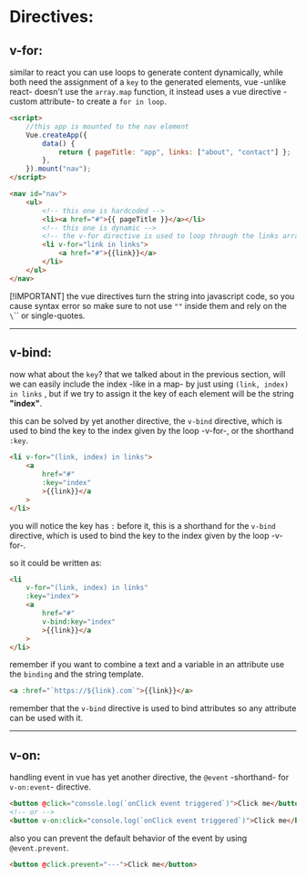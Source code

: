 <!-- @format -->

# Directives:

## v-for:

similar to react you can use loops to generate content dynamically, while both need the assignment of a `key` to the generated elements, vue -unlike react- doesn't use the `array.map` function, it instead uses a vue directive -custom attribute- to create a `for in loop`.

```html
<script>
	//this app is mounted to the nav element
	Vue.createApp({
		data() {
			return { pageTitle: "app", links: ["about", "contact"] };
		},
	}).mount("nav");
</script>
```

```html
<nav id="nav">
	<ul>
		<!-- this one is hardcoded -->
		<li><a href="#">{{ pageTitle }}</a></li>
		<!-- this one is dynamic -->
		<!-- the v-for directive is used to loop through the links array -->
		<li v-for="link in links">
			<a href="#">{{link}}</a>
		</li>
	</ul>
</nav>
```

[!IMPORTANT] the vue directives turn the string into javascript code, so you cause syntax error so make sure to not use `""` inside them and rely on the `\`\`` or single-quotes.

---

## v-bind:

now what about the `key`? that we talked about in the previous section, will we can easily include the index -like in a map- by just using `(link, index) in links` , but if we try to assign it the key of each element will be the string **"index"**.

this can be solved by yet another directive, the `v-bind` directive, which is used to bind the key to the index given by the loop -v-for-, or the shorthand `:key`.

```html
<li v-for="(link, index) in links">
	<a
		href="#"
		:key="index"
		>{{link}}</a
	>
</li>
```

you will notice the key has `:` before it, this is a shorthand for the `v-bind` directive, which is used to bind the key to the index given by the loop -v-for-.

so it could be written as:

```html
<li
	v-for="(link, index) in links"
	:key="index">
	<a
		href="#"
		v-bind:key="index"
		>{{link}}</a
	>
</li>
```

remember if you want to combine a text and a variable in an attribute use the `binding` and the string template.

```html
<a :href="`https://${link}.com`">{{link}}</a>
```

remember that the `v-bind` directive is used to bind attributes so any attribute can be used with it.

---

## v-on:

handling event in vue has yet another directive, the `@event` -shorthand- for `v-on:event`- directive.

```html
<button @click="console.log(`onClick event triggered`)">Click me</button>
<!-- or -->
<button v-on:click="console.log(`onClick event triggered`)">Click me</button>
```

also you can prevent the default behavior of the event by using `@event.prevent`.

```html
<button @click.prevent="---">Click me</button>
```

